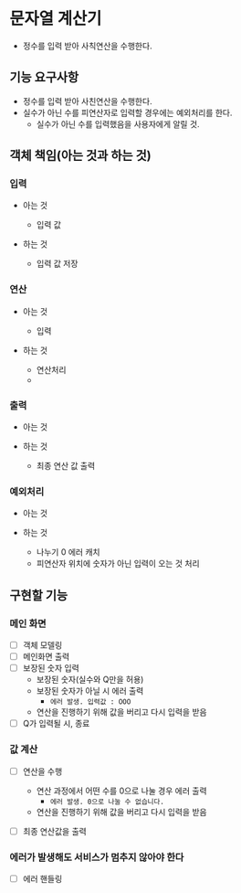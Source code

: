 # 문자열 계산기
- 정수를 입력 받아 사칙연산을 수행한다.

## 기능 요구사항
- 정수를 입력 받아 사친연산을 수행한다.
- 실수가 아닌 수를 피연산자로 입력할 경우에는 예외처리를 한다.
    - 실수가 아닌 수를 입력했음을 사용자에게 알릴 것.


## 객체 책임(아는 것과 하는 것)

### 입력
- 아는 것
    - 입력 값
    

- 하는 것
    - 입력 값 저장

### 연산
- 아는 것
    - 입력
    

- 하는 것
  - 연산처리
  - 


### 출력
- 아는 것


- 하는 것
    - 최종 연산 값 출력
    

### 예외처리
- 아는 것


- 하는 것
    - 나누기 0 에러 캐치
    - 피연산자 위치에 숫자가 아닌 입력이 오는 것 처리
    

## 구현할 기능

### 메인 화면
- [ ] 객체 모델링
- [ ] 메인화면 출력
- [ ] 보장된 숫자 입력
    - 보장된 숫자(실수와 Q만을 허용)
    - 보장된 숫자가 아닐 시 에러 출력
        - ```에러 발생. 입력값 : OOO```
    - 연산을 진행하기 위해 값을 버리고 다시 입력을 받음
- [ ] Q가 입력될 시, 종료
    
### 값 계산
- [ ] 연산을 수행
    - 연산 과정에서 어떤 수를 0으로 나눌 경우 에러 출력
        - ```에러 발생. 0으로 나눌 수 없습니다.```
    - 연산을 진행하기 위해 값을 버리고 다시 입력을 받음
    
- [ ] 최종 연산값을 출력


### 에러가 발생해도 서비스가 멈추지 않아야 한다

- [ ] 에러 핸들링